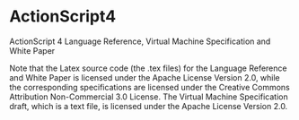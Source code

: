 ActionScript4
=============

ActionScript 4 Language Reference, Virtual Machine Specification and
White Paper

Note that the Latex source code (the .tex files) for the Language
Reference and White Paper is licensed under the Apache License Version
2.0, while the corresponding specifications are licensed under the
Creative Commons Attribution Non-Commercial 3.0 License.  The Virtual
Machine Specification draft, which is a text file, is licensed under
the Apache License Version 2.0.
